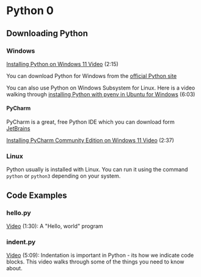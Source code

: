 # Python 0

## Downloading Python

### Windows

[Installing Python on Windows 11 Video](https://youtu.be/HUrZoTVddjA) (2:15)

You can download Python for Windows from the [official Python site](https://www.python.org/downloads/)

You can also use Python on Windows Subsystem for Linux.  Here is a video walking through [installing Python with pyenv in Ubuntu for Windows](https://youtu.be/pMlLDWQ8SuE) (6:03)

#### PyCharm

PyCharm is a great, free Python IDE which you can download form [JetBrains](https://www.jetbrains.com/pycharm/download/)

[Installing PyCharm Community Edition on Windows 11 Video](https://youtu.be/Za0s3_y5hlY) (2:37)

### Linux

Python usually is installed with Linux.  You can run it using the command `python` or `python3` depending on your system.

## Code Examples

### hello.py

[Video](https://youtu.be/4R-lBsQhUeM) (1:30): A "Hello, world" program

### indent.py

[Video](https://youtu.be/U2bcCsYFAlQ) (5:09): Indentation is important in Python - its how we indicate code blocks. This video walks through some of the things you need to know about.

